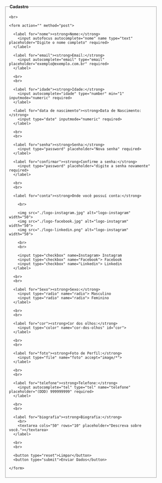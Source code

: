 <!DOCTYPE html>
<html lang="pt-br">

<head>
  <meta charset="UTF-8">
  <meta http-equiv="X-UA-Compatible" content="IE=edge">
  <meta name="viewport" content="width=device-width, initial-scale=1.0">
  <title>Formulário</title>
</head>

<body>
  <fieldset>
    <legend><strong>Cadastro</strong></legend>

    <br>

    <form action="" method="post">

      <label for="nome"><strong>Nome:</strong>
        <input autofocus autocomplete="nome" name type="text" placeholder="Digite o nome completo" required>
      </label>

      <label for="email"><strong>Email:</strong>
        <input autocomplete="email" type="email" placeholder="exemplo@exemplo.com.br" required>
      </label>

      <br>
      <br>

      <label for="idade"><strong>Idade:</strong>
        <input autocomplete="idade" type="number" min="1" inputmode="numeric" required>
      </label>

      <label for="data de nascimento"><strong>Data de Nascimento:</strong>
        <input type="date" inputmode="numeric" required>
      </label>

      <br>
      <br>

      <label for="senha"><strong>Senha:</strong>
        <input type="password" placeholder="Nova senha" required>
      </label>

      <label for="confirmar"><strong>Confirme a senha:</strong>
        <input type="password" placeholder="digite a senha novamente" required>
      </label>

      <br>
      <br>

      <label for="conta"><strong>Onde você possuí conta:</strong>

        <br>

        <img src="./logo-instagram.jpg" alt="logo-instagram" width="50">
        <img src="./logo-facebook.jpg" alt="logo-instagram" width="50">
        <img src="./logo-linkedin.png" alt="logo-instagram" width="50">

        <br>
        <br>

        <input type="checkbox" name=Instagram> Instagram
        <input type="checkbox" name="Facebook"> Facebook
        <input type="checkbox" name="Linkedin"> Linkedin
      </label>

      <br>
      <br>

      <label for="Sexo"><strong>Sexo:</strong>
        <input type="radio" name="radio"> Masculino
        <input type="radio" name="radio"> Feminino
      </label>

      <br>
      <br>

      <label for="cor"><strong>Cor dos olhos:</strong>
        <input type="color" name="cor-dos-olhos" id="cor">
      </label>

      <br>
      <br>

      <label for="foto"><strong>Foto de Perfil:</strong>
        <input type="file" name="foto" accept="image/*">
      </label>

      <br>
      <br>

      <label for="telefone"><strong>Telefone:</strong>
        <input autocomplete="tel" type="tel" name="telefone" placeholder="(DDD) 999999999" required>
      </label>

      <br>
      <br>

      <label for="biografia"><strong>Biografia:</strong>
        <br>
        <textarea cols="50" rows="10" placeholder="Descreva sobre você."></textarea>
      </label>

      <br>
      <br>

      <button type="reset">Limpar</button>
      <button type="submit">Enviar Dados</button>

    </form>
  </fieldset>
</body>
</html>
